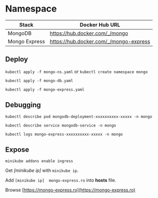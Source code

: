# Namespace

Stack          | Docker Hub URL
---------------|-----------------------------------------
 MongoDB       | <https://hub.docker.com/_/mongo>
 Mongo Express | <https://hub.docker.com/_/mongo-express>

## Deploy

`kubectl apply -f mongo-ns.yaml` or `kubectl create namespace mongo`

`kubectl apply -f mongo-db.yaml`

`kubectl apply -f mongo-express.yaml`

## Debugging

`kubectl describe pod mongodb-deployment-xxxxxxxxxx-xxxxx -n mongo`

`kubectl describe service mongodb-service -n mongo`

`kubectl logs mongo-express-xxxxxxxxxx-xxxxx -n mongo`

## Expose

`minikube addons enable ingress`

Get _[minikube ip]_ with `minikube ip`.

Add `[minikube ip]  mongo-express.ro` into **hosts** file.

Browse [https://mongo-express.ro](https://mongo-express.ro)
